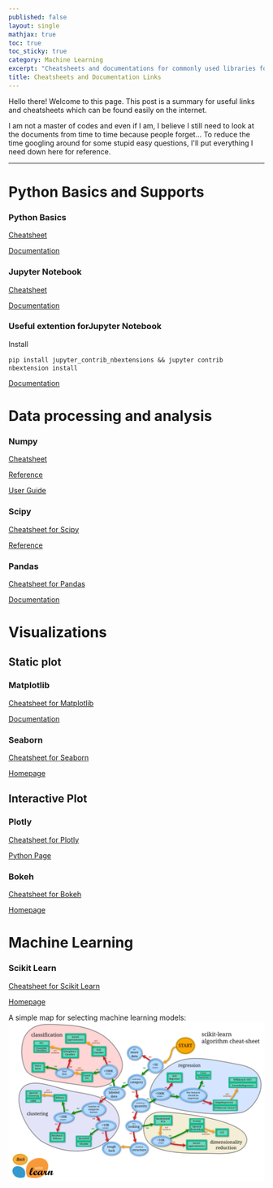 ```yaml
---
published: false
layout: single
mathjax: true
toc: true
toc_sticky: true
category: Machine Learning
excerpt: "Cheatsheets and documentations for commonly used libraries for data science projects"
title: Cheatsheets and Documentation Links
---
```


Hello there! Welcome to this page. This post is a summary for useful links and cheatsheets which can be found easily on the internet.

I am not a master of codes and even if I am, I believe I still need to look at the documents from time to time because people forget... To reduce the time googling around for some stupid easy questions, I'll put everything I need down here for reference.

-------

# Python Basics and Supports

### Python Basics
[Cheatsheet](/images/cheat_sheet/dataCamp/python_basics.pdf)

[Documentation](https://www.python.org/doc/)

### Jupyter Notebook
[Cheatsheet](/images/cheat_sheet/dataCamp/Jupyter_Notebook.pdf)

[Documentation](https://jupyter-notebook.readthedocs.io/en/stable/)

### Useful extention forJupyter Notebook

Install
```
pip install jupyter_contrib_nbextensions && jupyter contrib nbextension install
```
[Documentation](https://jupyter-contrib-nbextensions.readthedocs.io/en/latest/)


# Data processing and analysis

### Numpy
[Cheatsheet](/images/cheat_sheet/dataCamp/NumPy_Basics.pdf)

[Reference](https://docs.scipy.org/doc/numpy/reference/)

[User Guide](https://docs.scipy.org/doc/numpy/user/)

### Scipy
[Cheatsheet for Scipy](/images/cheat_sheet/dataCamp/SciPy_Linear_Algebra.pdf)

[Reference](https://docs.scipy.org/doc/scipy/reference/)


### Pandas
[Cheatsheet for Pandas](/images/cheat_sheet/dataCamp/Pandas_Basics.pdf)

[Documentation](https://pandas.pydata.org/pandas-docs/stable/)

# Visualizations

## Static plot

### Matplotlib
[Cheatsheet for Matplotlib](/images/cheat_sheet/dataCamp/Matplotlib.pdf)

[Documentation](https://matplotlib.org/contents.html#)

### Seaborn
[Cheatsheet for Seaborn](/images/cheat_sheet/dataCamp/Seaborn.pdf)

[Homepage](https://seaborn.pydata.org/)

## Interactive Plot

### Plotly
[Cheatsheet for Plotly](/images/cheat_sheet/cheat_sheet_Plotly.pdf)

[Python Page](https://plot.ly/python/)


### Bokeh
[Cheatsheet for Bokeh](/images/cheat_sheet/dataCamp/Bokeh.pdf)

[Homepage](https://bokeh.pydata.org/en/latest/)

# Machine Learning

### Scikit Learn
[Cheatsheet for Scikit Learn](/images/cheat_sheet/dataCamp/Scikit_Learn.pdf)

[Homepage](https://scikit-learn.org/stable/documentation.html)

A simple map for selecting machine learning models:
![scikit_learn_map](/images/cheat_sheet/Scikit_learn_map.png)


